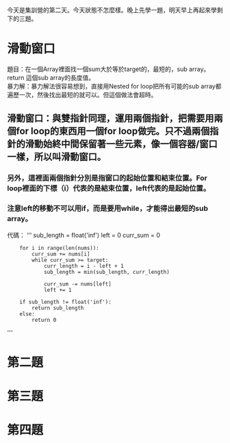 今天是集訓營的第二天。今天狀態不怎麼樣。晚上先學一題，明天早上再起來學剩下的三題。

# 滑動窗口
題目：在一個Array裡面找一個sum大於等於target的，最短的，sub array。return 這個sub array的長度值。  
暴力解：暴力解法很容易想到，直接用Nested for loop把所有可能的sub array都遍歷一次，然後找出最短的就可以。但這個做法會超時。  

## 滑動窗口：與雙指針同理，運用兩個指針，把需要用兩個for loop的東西用一個for loop做完。只不過兩個指針的滑動始終中間保留著一些元素，像一個容器/窗口一樣，所以叫滑動窗口。

### 另外，這裡面兩個指針分別是指窗口的起始位置和結束位置。For loop裡面的下標（i）代表的是結束位置，left代表的是起始位置。
### 注意left的移動不可以用if，而是要用while，才能得出最短的sub array。

代碼：
‘’‘
        sub_length = float('inf')
        left = 0
        curr_sum = 0

        for i in range(len(nums)):
            curr_sum += nums[i]
            while curr_sum >= target:
                curr_length = i - left + 1
                sub_length = min(sub_length, curr_length)
                
                curr_sum -= nums[left]
                left += 1
        
        if sub_length != float('inf'):
            return sub_length
        else:
            return 0
'''

# 第二題
# 第三題
# 第四題
